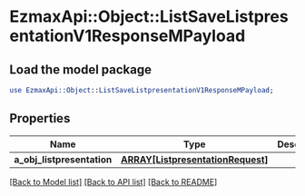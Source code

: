 # EzmaxApi::Object::ListSaveListpresentationV1ResponseMPayload

## Load the model package
```perl
use EzmaxApi::Object::ListSaveListpresentationV1ResponseMPayload;
```

## Properties
Name | Type | Description | Notes
------------ | ------------- | ------------- | -------------
**a_obj_listpresentation** | [**ARRAY[ListpresentationRequest]**](ListpresentationRequest.md) |  | 

[[Back to Model list]](../README.md#documentation-for-models) [[Back to API list]](../README.md#documentation-for-api-endpoints) [[Back to README]](../README.md)



